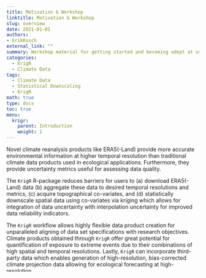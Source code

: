 ```yaml
---
title: Motivation & Workshop
linktitle: Motivation & Workshop
slug: overview
date: 2021-01-01
authors:
- ErikKusch
external_link: ""
summary: Workshop material for getting started and becoming adept at using the `R` Package `KrigR`.
categories:
  - KrigR
  - Climate Data
tags:
  - Climate Data
  - Statistical Downscaling
  - KrigR
math: true
type: docs
toc: true 
menu:
  krigr:
    parent: Introduction
    weight: 1
---
```


Novel climate reanalysis products like ERA5(-Land) provide more accurate environmental information at higher temporal resolution than traditional climate data products used in ecological applications. Furthermore, they provide uncertainty metrics useful for assessing data quality.

The `KrigR` R-package reduces barriers for users to (a) download ERA5(-Land) data (b) aggregate these data to desired temporal resolutions and metrics, (c) acquire topographical co-variates, and (d) statistically downscale spatial data using co-variates via kriging which allows for integration of data uncertainty with interpolation uncertainty for improved data reliability indicators.

The `KrigR` workflow allows highly flexible data product creation for unparalleled aligning of data set specifications with research objectives. Climate products obtained through `KrigR` offer great potential for quantification of exposure to extreme events due to their combinations of high spatial and temporal resolutions. Lastly, `KrigR` can incorporate third-party data which enables generation of high-resolution, bias-corrected climate projection data allowing for ecological forecasting at high-resolution.

I have created `KrigR` for download, temporal aggregation, masking, and statistically interpolating ERA5(-Land) data. We first presented the R-Package (`KrigR`) itself in [Kusch,Davy, 2022](https://doi.org/10.1088/1748-9326/ac48b3). In [Davy, Kusch, 2021](https://doi.org/10.1088/1748-9326/ac39bf) published previously my colleague and I demonstrated how data obtained through the `KrigR` framework relate to previously offered ready-made data sets and why we strongly believe that data handling pipelines (rather than ready-made data sets) are the way forward for downstream analyses.

Throughout this workshop material, I walk you through the functionality, use-cases, and quality of life aspects with `KrigR`.


## Recording Availability
A recording of me presenting an earlier version of this workshop (with much of the contents herein) can be found on [YouTube](https://www.youtube.com/watch?v=wwb107L4wVw&ab_channel=ErikKusch).

## Learning Goals

Throughout this workshop, you will learn how to:  

- Query downloads of state-of-the-art climate data using `KrigR`  
- Use the data processing functionality contained in `KrigR` to achieve data at desired spatial scales and temporal resolutions  
- Obtain and process covariate data for use in statistical interpolation via kriging  
- Carry out kriging using the `KrigR` package  
- Use `KrigR` to obtain bioclimatic data and what to consider in doing so  
- Use third-party data with the `KrigR` toolbox  
- Establish high spatial resolution, bias-corrected climate projections using `KrigR`


## Disclaimer

If you find any typos in my material, are unhappy with some of what or how I am presenting or simply unclear about thing, do not hesitate to [contact me](/contact/).

All the best,  
Erik
